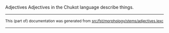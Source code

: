 Adjectives
Adjectives in the Chukot language describe things.

* * *

<small>This (part of) documentation was generated from [src/fst/morphology/stems/adjectives.lexc](https://github.com/giellalt/lang-ckt/blob/main/src/fst/morphology/stems/adjectives.lexc)</small>

---

